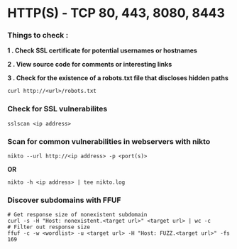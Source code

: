 # HTTP(S) - TCP 80, 443, 8080, 8443

### Things to check :&#x20;

**1 . Check SSL certificate for potential usernames or hostnames**

**2 . View source code for comments or interesting links**

**3 . Check for the existence of a robots.txt file that discloses hidden paths**

```
curl http://<url>/robots.txt
```

### Check for SSL vulnerabilites

```
sslscan <ip address>
```

### Scan for common vulnerabilities in webservers with nikto&#x20;

```
nikto --url http://<ip address> -p <port(s)>
```

**OR**&#x20;

```
nikto -h <ip address> | tee nikto.log 
```

### Discover subdomains with FFUF

```
# Get response size of nonexistent subdomain
curl -s -H "Host: nonexistent.<target url>" <target url> | wc -c
# Filter out response size
ffuf -c -w <wordlist> -u <target url> -H "Host: FUZZ.<target url>" -fs 169
```


